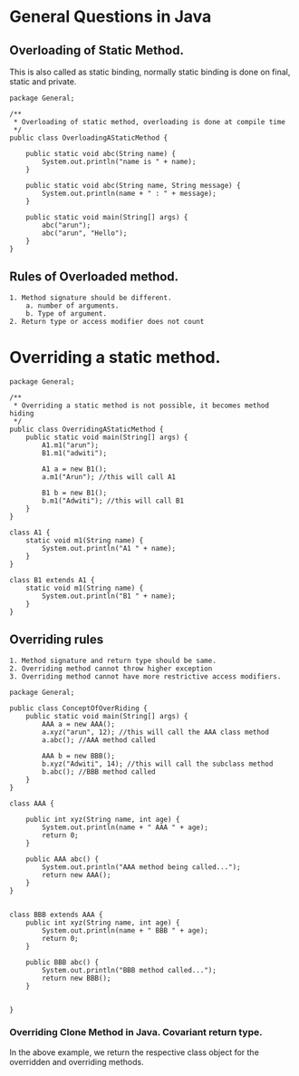 # General Questions in Java

## Overloading of Static Method.

This is also called as static binding, normally static binding is
done on final, static and private.

    package General;
    
    /**
     * Overloading of static method, overloading is done at compile time
     */
    public class OverloadingAStaticMethod {
    
        public static void abc(String name) {
            System.out.println("name is " + name);
        }
    
        public static void abc(String name, String message) {
            System.out.println(name + " : " + message);
        }
    
        public static void main(String[] args) {
            abc("arun");
            abc("arun", "Hello");
        }
    }
    
## Rules of Overloaded method.

    1. Method signature should be different.
        a. number of arguments.
        b. Type of argument.
    2. Return type or access modifier does not count 
    
# Overriding a static method.

    package General;
    
    /**
     * Overriding a static method is not possible, it becomes method hiding
     */
    public class OverridingAStaticMethod {
        public static void main(String[] args) {
            A1.m1("arun");
            B1.m1("adwiti");
    
            A1 a = new B1();
            a.m1("Arun"); //this will call A1
    
            B1 b = new B1();
            b.m1("Adwiti"); //this will call B1
        }
    }
    
    class A1 {
        static void m1(String name) {
            System.out.println("A1 " + name);
        }
    }
    
    class B1 extends A1 {
        static void m1(String name) {
            System.out.println("B1 " + name);
        }
    }


## Overriding rules 

    1. Method signature and return type should be same.
    2. Overriding method cannot throw higher exception
    3. Overriding method cannot have more restrictive access modifiers.
    
    package General;
    
    public class ConceptOfOverRiding {
        public static void main(String[] args) {
            AAA a = new AAA();
            a.xyz("arun", 12); //this will call the AAA class method
            a.abc(); //AAA method called
    
            AAA b = new BBB();
            b.xyz("Adwiti", 14); //this will call the subclass method
            b.abc(); //BBB method called
        }
    }
    
    class AAA {
    
        public int xyz(String name, int age) {
            System.out.println(name + " AAA " + age);
            return 0;
        }
    
        public AAA abc() {
            System.out.println("AAA method being called...");
            return new AAA();
        }
    }
    
    
    class BBB extends AAA {
        public int xyz(String name, int age) {
            System.out.println(name + " BBB " + age);
            return 0;
        }
    
        public BBB abc() {
            System.out.println("BBB method called...");
            return new BBB();
        }
    
    
    }
    
### Overriding Clone Method in Java. Covariant return type.

In the above example, we return the respective class object 
for the overridden and overriding methods.


